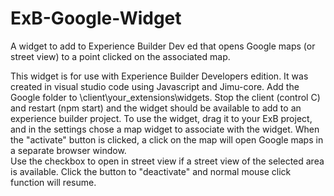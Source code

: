 # ExB-Google-Widget
A widget to add to Experience Builder Dev ed that opens Google maps (or street view) to a point clicked on the associated map.

This widget is for use with Experience Builder Developers edition.  It was created in visual studio code using Javascript and Jimu-core. 
Add the Google folder to <Your ExB root folder>\client\your_extensions\widgets. 
Stop the client (control C) and restart (npm start) and the widget should be available to add to an experience builder project.
To use the widget, drag it to your ExB project, and in the settings chose a map widget to associate with the widget.
When the "activate" button is clicked, a click on the map will open Google maps in a separate browser window.  
Use the checkbox to open in street view if a street view of the selected area is available.
Click the button to "deactivate" and normal mouse click function will resume.


